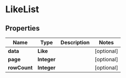 

# LikeList


## Properties

| Name | Type | Description | Notes |
|------------ | ------------- | ------------- | -------------|
|**data** | **Like** |  |  [optional] |
|**page** | **Integer** |  |  [optional] |
|**rowCount** | **Integer** |  |  [optional] |



